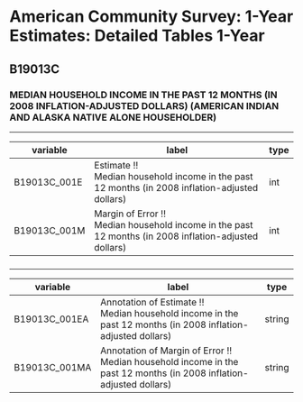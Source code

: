 # American Community Survey: 1-Year Estimates: Detailed Tables 1-Year

## B19013C

### MEDIAN HOUSEHOLD INCOME IN THE PAST 12 MONTHS (IN 2008 INFLATION-ADJUSTED DOLLARS) (AMERICAN INDIAN AND ALASKA NATIVE ALONE HOUSEHOLDER)

___

| variable | label | type |
| ----- | ----- | ----- |
| B19013C_001E | Estimate !!<br>Median household income in the past 12 months (in 2008 inflation-adjusted dollars) | int |
| B19013C_001M | Margin of Error !!<br>Median household income in the past 12 months (in 2008 inflation-adjusted dollars) | int |
### 

___

| variable | label | type |
| ----- | ----- | ----- |
| B19013C_001EA | Annotation of Estimate !!<br>Median household income in the past 12 months (in 2008 inflation-adjusted dollars) | string |
| B19013C_001MA | Annotation of Margin of Error !!<br>Median household income in the past 12 months (in 2008 inflation-adjusted dollars) | string |

